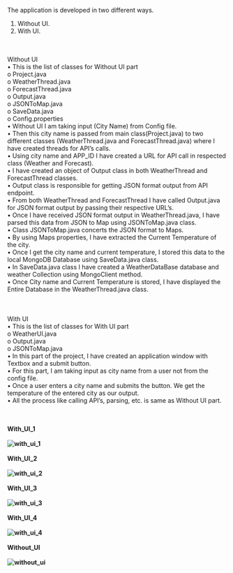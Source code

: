 The application is developed in two different ways.<br>
1. Without UI.<br>
2. With UI.<br> 
<br>
<br>
Without UI<br>
•    This is the list of classes for Without UI part<br>
  o    Project.java<br>
  o    WeatherThread.java<br>
  o    ForecastThread.java<br>
  o    Output.java<br>
  o    JSONToMap.java<br>
  o    SaveData.java<br>
  o    Config.properties<br>
•    Without UI I am taking input (City Name) from Config file.<br>
•    Then this city name is passed from main class(Project.java) to two different classes (WeatherThread.java and ForecastThread.java) where I have created threads for API’s calls.<br>
•    Using city name and APP_ID I have created a URL for API call in respected class (Weather and Forecast).<br> 
•    I have created an object of Output class in both WeatherThread and ForecastThread classes.<br>
•    Output class is responsible for getting JSON format output from API endpoint. <br>
•    From both WeatherThread and ForecastThread I have called Output.java for JSON format output by passing their respective URL’s.<br>
•     Once I have received JSON format output in WeatherThread.java, I have parsed this data from JSON to Map using JSONToMap.java class.<br>  
•    Class JSONToMap.java concerts the JSON format to Maps.<br>
•    By using Maps properties, I have extracted the Current Temperature of the city.<br>
•    Once I get the city name and current temperature, I stored this data to the local MongoDB Database using SaveData.java class.<br>
•    In SaveData.java class I have created a WeatherDataBase database and weather Collection using MongoClient method.<br>
•    Once City name and Current Temperature is stored, I have displayed the Entire Database in the WeatherThread.java class.<br>
<br>
 <br>
<br>
With UI<br>
•    This is the list of classes for With UI part<br>
  o    WeatherUI.java<br>
  o    Output.java<br>
  o    JSONToMap.java<br>
•    In this part of the project, I have created an application window with Textbox and a submit button.<br>
•    For this part, I am taking input as city name from a user not from the config file.<br>
•    Once a user enters a city name and submits the button. We get the temperature of the entered city as our output.<br>
•    All the process like calling API’s, parsing, etc. is same as Without UI part. <br>

<br><br>
<b>With_UI_1<b><br><br>
![with_ui_1](https://user-images.githubusercontent.com/25624988/43090771-4cefdbc6-8e76-11e8-8210-3773e60ca40c.png)<br><br>
<b>With_UI_2<b><br><br>
![with_ui_2](https://user-images.githubusercontent.com/25624988/43090773-4cfeb3f8-8e76-11e8-88f8-1ee265f82882.png)<br><br>
<b>With_UI_3<b><br><br>
![with_ui_3](https://user-images.githubusercontent.com/25624988/43090774-4d0f0186-8e76-11e8-97dc-67c056a83019.png)<br><br>
<b>With_UI_4<b><br><br>
![with_ui_4](https://user-images.githubusercontent.com/25624988/43090775-4d19fa28-8e76-11e8-9556-eaf97356bc9b.png)<br><br>
<b>Without_UI<b><br><br>
![without_ui](https://user-images.githubusercontent.com/25624988/43090776-4d28790e-8e76-11e8-8a73-08f9909774dd.png)




